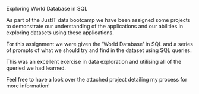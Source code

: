 Exploring World Database in SQL

As part of the JustIT data bootcamp we have been assigned some projects to demonstrate our understanding of the applications and our abilities in exploring datasets using these applications.

For this assignment we were given the 'World Database' in SQL and a series of prompts of what we should try and find in the dataset using SQL queries.

This was an excellent exercise in data exploration and utilising all of the queried we had learned. 

Feel free to have a look over the attached project detailing my process for more information!
